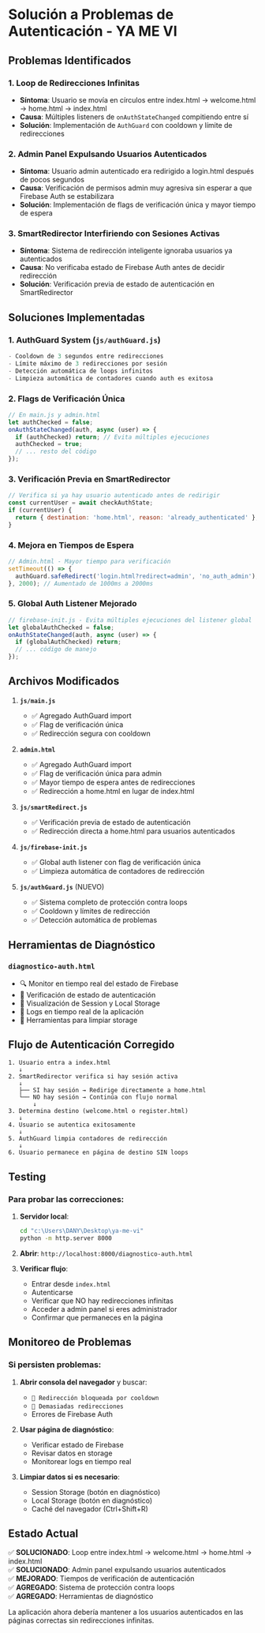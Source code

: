 # Solución a Problemas de Autenticación - YA ME VI

## Problemas Identificados

### 1. **Loop de Redirecciones Infinitas**
- **Síntoma**: Usuario se movía en círculos entre index.html → welcome.html → home.html → index.html
- **Causa**: Múltiples listeners de `onAuthStateChanged` compitiendo entre sí
- **Solución**: Implementación de `AuthGuard` con cooldown y límite de redirecciones

### 2. **Admin Panel Expulsando Usuarios Autenticados** 
- **Síntoma**: Usuario admin autenticado era redirigido a login.html después de pocos segundos
- **Causa**: Verificación de permisos admin muy agresiva sin esperar a que Firebase Auth se estabilizara
- **Solución**: Implementación de flags de verificación única y mayor tiempo de espera

### 3. **SmartRedirector Interfiriendo con Sesiones Activas**
- **Síntoma**: Sistema de redirección inteligente ignoraba usuarios ya autenticados
- **Causa**: No verificaba estado de Firebase Auth antes de decidir redirección
- **Solución**: Verificación previa de estado de autenticación en SmartRedirector

## Soluciones Implementadas

### 1. **AuthGuard System** (`js/authGuard.js`)
```javascript
- Cooldown de 3 segundos entre redirecciones
- Límite máximo de 3 redirecciones por sesión
- Detección automática de loops infinitos
- Limpieza automática de contadores cuando auth es exitosa
```

### 2. **Flags de Verificación Única**
```javascript
// En main.js y admin.html
let authChecked = false;
onAuthStateChanged(auth, async (user) => {
  if (authChecked) return; // Evita múltiples ejecuciones
  authChecked = true;
  // ... resto del código
});
```

### 3. **Verificación Previa en SmartRedirector**
```javascript
// Verifica si ya hay usuario autenticado antes de redirigir
const currentUser = await checkAuthState;
if (currentUser) {
  return { destination: 'home.html', reason: 'already_authenticated' };
}
```

### 4. **Mejora en Tiempos de Espera**
```javascript
// Admin.html - Mayor tiempo para verificación
setTimeout(() => {
  authGuard.safeRedirect('login.html?redirect=admin', 'no_auth_admin');
}, 2000); // Aumentado de 1000ms a 2000ms
```

### 5. **Global Auth Listener Mejorado**
```javascript
// firebase-init.js - Evita múltiples ejecuciones del listener global
let globalAuthChecked = false;
onAuthStateChanged(auth, async (user) => {
  if (globalAuthChecked) return;
  // ... código de manejo
});
```

## Archivos Modificados

1. **`js/main.js`**
   - ✅ Agregado AuthGuard import
   - ✅ Flag de verificación única
   - ✅ Redirección segura con cooldown

2. **`admin.html`** 
   - ✅ Agregado AuthGuard import
   - ✅ Flag de verificación única para admin
   - ✅ Mayor tiempo de espera antes de redirecciones
   - ✅ Redirección a home.html en lugar de index.html

3. **`js/smartRedirect.js`**
   - ✅ Verificación previa de estado de autenticación
   - ✅ Redirección directa a home.html para usuarios autenticados

4. **`js/firebase-init.js`**
   - ✅ Global auth listener con flag de verificación única
   - ✅ Limpieza automática de contadores de redirección

5. **`js/authGuard.js`** (NUEVO)
   - ✅ Sistema completo de protección contra loops
   - ✅ Cooldown y límites de redirección
   - ✅ Detección automática de problemas

## Herramientas de Diagnóstico

### `diagnostico-auth.html`
- 🔍 Monitor en tiempo real del estado de Firebase
- 👤 Verificación de estado de autenticación
- 💾 Visualización de Session y Local Storage
- 📝 Logs en tiempo real de la aplicación
- 🧹 Herramientas para limpiar storage

## Flujo de Autenticación Corregido

```
1. Usuario entra a index.html
   ↓
2. SmartRedirector verifica si hay sesión activa
   ↓
   ├── SI hay sesión → Redirige directamente a home.html
   └── NO hay sesión → Continúa con flujo normal
       ↓
3. Determina destino (welcome.html o register.html)
   ↓
4. Usuario se autentica exitosamente
   ↓
5. AuthGuard limpia contadores de redirección
   ↓
6. Usuario permanece en página de destino SIN loops
```

## Testing

### Para probar las correcciones:

1. **Servidor local**:
   ```bash
   cd "c:\Users\DANY\Desktop\ya-me-vi"
   python -m http.server 8000
   ```

2. **Abrir**: `http://localhost:8000/diagnostico-auth.html`

3. **Verificar flujo**:
   - Entrar desde `index.html`
   - Autenticarse
   - Verificar que NO hay redirecciones infinitas
   - Acceder a admin panel si eres administrador
   - Confirmar que permaneces en la página

## Monitoreo de Problemas

### Si persisten problemas:

1. **Abrir consola del navegador** y buscar:
   - `🚫 Redirección bloqueada por cooldown`
   - `🚫 Demasiadas redirecciones`
   - Errores de Firebase Auth

2. **Usar página de diagnóstico**:
   - Verificar estado de Firebase
   - Revisar datos en storage
   - Monitorear logs en tiempo real

3. **Limpiar datos si es necesario**:
   - Session Storage (botón en diagnóstico)
   - Local Storage (botón en diagnóstico)
   - Caché del navegador (Ctrl+Shift+R)

## Estado Actual

✅ **SOLUCIONADO**: Loop entre index.html → welcome.html → home.html → index.html  
✅ **SOLUCIONADO**: Admin panel expulsando usuarios autenticados  
✅ **MEJORADO**: Tiempos de verificación de autenticación  
✅ **AGREGADO**: Sistema de protección contra loops  
✅ **AGREGADO**: Herramientas de diagnóstico  

La aplicación ahora debería mantener a los usuarios autenticados en las páginas correctas sin redirecciones infinitas.
